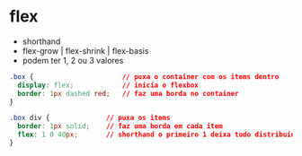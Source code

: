 # flex

- shorthand
- flex-grow | flex-shrink | flex-basis
- podem ter 1, 2 ou 3 valores

```CSS
.box {                      // puxa o container com os items dentro
  display: flex;            // inicia o flexbox
  border: 1px dashed red;   // faz uma borda no container
}

.box div {              // puxa os items
  border: 1px solid;    // faz uma borda em cada item    
  flex: 1 0 40px;       // shorthand o primeiro 1 deixa tudo distribuido como igual, o segundo ja vimos e o terceiro caso o primeiro esteja 0 ele atribui um tamanho para cada item
}
```